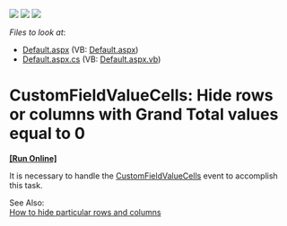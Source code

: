 <!-- default badges list -->
![](https://img.shields.io/endpoint?url=https://codecentral.devexpress.com/api/v1/VersionRange/128577078/12.1.4%2B)
[![](https://img.shields.io/badge/Open_in_DevExpress_Support_Center-FF7200?style=flat-square&logo=DevExpress&logoColor=white)](https://supportcenter.devexpress.com/ticket/details/E4085)
[![](https://img.shields.io/badge/📖_How_to_use_DevExpress_Examples-e9f6fc?style=flat-square)](https://docs.devexpress.com/GeneralInformation/403183)
<!-- default badges end -->
<!-- default file list -->
*Files to look at*:

* [Default.aspx](./CS/WebSite/Default.aspx) (VB: [Default.aspx](./VB/WebSite/Default.aspx))
* [Default.aspx.cs](./CS/WebSite/Default.aspx.cs) (VB: [Default.aspx.vb](./VB/WebSite/Default.aspx.vb))
<!-- default file list end -->
# CustomFieldValueCells: Hide rows or columns with Grand Total values equal to 0
<!-- run online -->
**[[Run Online]](https://codecentral.devexpress.com/e4085/)**
<!-- run online end -->


<p>It is necessary to handle the <a href="http://documentation.devexpress.com/#AspNet/DevExpressWebASPxPivotGridASPxPivotGrid_CustomFieldValueCellstopic"><u>CustomFieldValueCells</u></a> event to accomplish this task. </p><p>See Also: <br />
<a href="https://www.devexpress.com/Support/Center/p/E2767">How to hide particular rows and columns</a></p><p><br />
</p>

<br/>


